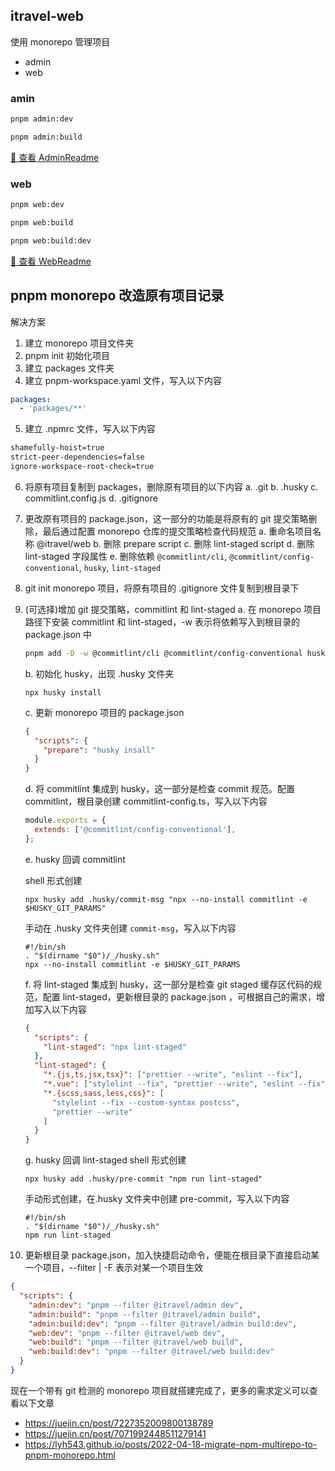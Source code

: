 ## itravel-web

使用 monorepo 管理项目

- admin
- web

### amin

```sh
pnpm admin:dev

pnpm admin:build
```

[🚀 查看 AdminReadme](packages/admin/README.md)

### web

```sh
pnpm web:dev

pnpm web:build

pnpm web:build:dev
```

[🚀 查看 WebReadme](packages/web/README.md)

## pnpm monorepo 改造原有项目记录

解决方案

1. 建立 monorepo 项目文件夹
2. pnpm init 初始化项目
3. 建立 packages 文件夹
4. 建立 pnpm-workspace.yaml 文件，写入以下内容

```yml
packages:
  - 'packages/**'
```

5. 建立 .npmrc 文件，写入以下内容

```sh
shamefully-hoist=true
strict-peer-dependencies=false
ignore-workspace-root-check=true
```

6. 将原有项目复制到 packages，删除原有项目的以下内容
   a. .git
   b. .husky
   c. commitlint.config.js
   d. .gitignore

7. 更改原有项目的 package.json，这一部分的功能是将原有的 git 提交策略删除，最后通过配置 monorepo 仓库的提交策略检查代码规范
   a. 重命名项目名称 @itravel/web
   b. 删除 prepare script
   c. 删除 lint-staged script
   d. 删除 lint-staged 字段属性
   e. 删除依赖 `@commitlint/cli`, `@commitlint/config-conventional`, `husky`, `lint-staged`

8. git init monorepo 项目，将原有项目的 .gitignore 文件复制到根目录下

9. (可选择)增加 git 提交策略，commitlint 和 lint-staged
   a. 在 monorepo 项目路径下安装 commitlint 和 lint-staged，-w 表示将依赖写入到根目录的 package.json 中

   ```sh
   pnpm add -D -w @commitlint/cli @commitlint/config-conventional husky lint-staged
   ```

   b. 初始化 husky，出现 .husky 文件夹

   ```shell
   npx husky install
   ```

   c. 更新 monorepo 项目的 package.json

   ```json
   {
     "scripts": {
       "prepare": "husky insall"
     }
   }
   ```

   d. 将 commitlint 集成到 husky，这一部分是检查 commit 规范。配置 commitlint，根目录创建 commitlint-config.ts，写入以下内容

   ```js
   module.exports = {
     extends: ['@commitlint/config-conventional'],
   };
   ```

   e. husky 回调 commitlint

   shell 形式创建

   ```shell
   npx husky add .husky/commit-msg "npx --no-install commitlint -e $HUSKY_GIT_PARAMS"
   ```

   手动在 .husky 文件夹创建 `commit-msg`，写入以下内容

   ```shell
   #!/bin/sh
   . "$(dirname "$0")/_/husky.sh"
   npx --no-install commitlint -e $HUSKY_GIT_PARAMS
   ```

   f. 将 lint-staged 集成到 husky，这一部分是检查 git staged 缓存区代码的规范，配置 lint-staged，更新根目录的 package.json ，可根据自己的需求，增加写入以下内容

   ```json
   {
     "scripts": {
       "lint-staged": "npx lint-staged"
     },
     "lint-staged": {
       "*.{js,ts,jsx,tsx}": ["prettier --write", "eslint --fix"],
       "*.vue": ["stylelint --fix", "prettier --write", "eslint --fix"],
       "*.{scss,sass,less,css}": [
         "stylelint --fix --custom-syntax postcss",
         "prettier --write"
       ]
     }
   }
   ```

   g. husky 回调 lint-staged
   shell 形式创建

   ```shell
   npx husky add .husky/pre-commit "npm run lint-staged"
   ```

   手动形式创建，在.husky 文件夹中创建 pre-commit，写入以下内容

   ```shell
   #!/bin/sh
   . "$(dirname "$0")/_/husky.sh"
   npm run lint-staged
   ```

10. 更新根目录 package.json，加入快捷启动命令，便能在根目录下直接启动某一个项目，--filter | -F 表示对某一个项目生效

```json
{
  "scripts": {
    "admin:dev": "pnpm --filter @itravel/admin dev",
    "admin:build": "pnpm --filter @itravel/admin build",
    "admin:build:dev": "pnpm --filter @itravel/admin build:dev",
    "web:dev": "pnpm --filter @itravel/web dev",
    "web:build": "pnpm --filter @itravel/web build",
    "web:build:dev": "pnpm --filter @itravel/web build:dev"
  }
}
```

现在一个带有 git 检测的 monorepo 项目就搭建完成了，更多的需求定义可以查看以下文章

- https://juejin.cn/post/7227352009800138789
- https://juejin.cn/post/7071992448511279141
- https://lyh543.github.io/posts/2022-04-18-migrate-npm-multirepo-to-pnpm-monorepo.html
